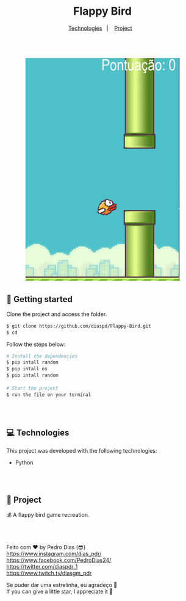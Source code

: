 <h1 align="center">
  Flappy Bird
</h1>


<p align="center">
  <a href="#-Technologies">Technologies</a>&nbsp;&nbsp;&nbsp;|&nbsp;&nbsp;&nbsp;
  <a href="#-Project">Project</a>&nbsp;&nbsp;&nbsp;
</p>

<br>

<h1 align="center">
  <img alt="img" title="img" src="img.png" width="80%" height="50%"/>
</h1>



## 🚀 Getting started

Clone the project and access the folder.

```bash
$ git clone https://github.com/diaspd/Flappy-Bird.git
$ cd 
```

Follow the steps below:
```bash
# Install the dependencies
$ pip intall random
$ pip intall os
$ pip intall random

# Start the project
$ run the file on your terminal
```

<br></br>

## 💻 Technologies

This project was developed with the following technologies:

- Python

<br> </br> 

## 📄 Project
💰 A flappy bird game recreation.

<br> </br>

Feito com ♥ by Pedro Dias (😎)<br>
https://www.instagram.com/dias_pdr/ <br>
https://www.facebook.com/PedroDias24/<br>
https://twitter.com/diaspdr_1<br>
https://www.twitch.tv/diasgm_pdr<br>

Se puder dar uma estrelinha, eu agradeço 🤩
<br>
If you can give a little star, I appreciate it 🤩
